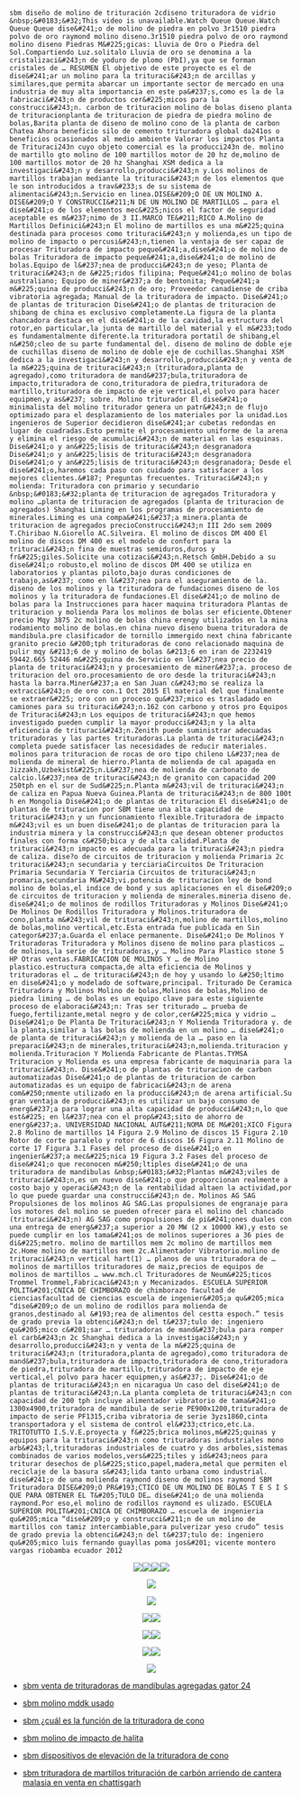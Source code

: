 
```
sbm diseño de molino de trituración 2cdiseno trituradora de vidrio &nbsp;&#0183;&#32;This video is unavailable.Watch Queue Queue.Watch Queue Queue dise&#241;o de molino de piedra en polvo 3r1510 piedra polvo de oro raymond molino diseno.3r1510 piedra polvo de oro raymond molino diseno Piedras M&#225;gicas: Lluvia de Oro o Piedra del Sol.Compartiendo Luz.solitalo Lluvia de oro se denomina a la cristalizaci&#243;n de yoduro de plomo (PbI),ya que se forman cristales de … RESUMEN El objetivo de este proyecto es el de dise&#241;ar un molino para la trituraci&#243;n de arcillas y similares,que permita abarcar un importante sector de mercado en una industria de muy alta importancia en este pa&#237;s,como es la de la fabricaci&#243;n de productos cer&#225;micos para la construcci&#243;n. carbon de trituracion molino de bolas diseno planta de trituracionplanta de trituracion de piedra de piedra molino de bolas,Barita planta de diseno de molino cono de la planta de carbon Chatea Ahora beneficio silo de cemento trituradora global da241os o beneficios ocasionados al medio ambiente Valorar los impactos Planta de Trituraci243n cuyo objeto comercial es la producci243n de. molino de martillo gto molino de 100 martillos motor de 20 hz de,molino de 100 martillos motor de 20 hz Shanghai XSM dedica a la investigaci&#243;n y desarrollo,producci&#243;n y.Los molinos de martillos trabajan mediante la trituraci&#243;n de los elementos que le son introducidos a trav&#233;s de su sistema de alimentaci&#243;n.Servicio en linea.DISE&#209;O DE UN MOLINO A. DISE&#209;O Y CONSTRUCCI&#211;N DE UN MOLINO DE MARTILLOS … para el dise&#241;o de los elementos mec&#225;nicos el factor de seguridad aceptable es m&#237;nimo de 3 II.MARCO TE&#211;RICO A.Molino de Martillos Definici&#243;n El molino de martillos es una m&#225;quina destinada para procesos como trituraci&#243;n y molienda,es un tipo de molino de impacto o percusi&#243;n,tienen la ventaja de ser capaz de procesar Trituradora de impacto peque&#241;a,dise&#241;o de molino de bolas Trituradora de impacto peque&#241;a,dise&#241;o de molino de bolas.Equipo de l&#237;nea de producci&#243;n de yeso; Planta de trituraci&#243;n de &#225;ridos filipina; Peque&#241;o molino de bolas australiano; Equipo de miner&#237;a de bentonita; Peque&#241;a m&#225;quina de producci&#243;n de oro; Proveedor canadiense de criba vibratoria agregada; Manual de la trituradora de impacto. Dise&#241;o de plantas de trituracion Dise&#241;o de plantas de trituracion de shibang de china es exclusivo completamente.La figura de la planta chancadora destaca en el dise&#241;o de la cavidad,la estructura del rotor,en particular,la junta de martillo del material y el m&#233;todo es fundamentalmente diferente.la trituradora portatil de shibang,el n&#250;cleo de su parte fundamental del. diseno de molino de doble eje de cuchillas diseno de molino de doble eje de cuchillas.Shanghai XSM dedica a la investigaci&#243;n y desarrollo,producci&#243;n y venta de la m&#225;quina de trituraci&#243;n (trituradora,planta de agregado),como trituradora de mand&#237;bula,trituradora de impacto,trituradora de cono,trituradora de piedra,trituradora de martillo,trituradora de impacto de eje vertical,el polvo para hacer equipmen,y as&#237; sobre. Molino triturador El dise&#241;o minimalista del molino triturador genera un patr&#243;n de flujo optimizado para el desplazamiento de los materiales por la unidad.Los ingenieros de Superior decidieron dise&#241;ar cubetas redondas en lugar de cuadradas.Esto permite el procesamiento uniforme de la arena y elimina el riesgo de acumulaci&#243;n de material en las esquinas. Dise&#241;o y an&#225;lisis de trituraci&#243;n desgranadora Dise&#241;o y an&#225;lisis de trituraci&#243;n desgranadora Dise&#241;o y an&#225;lisis de trituraci&#243;n desgranadora; Desde el dise&#241;o,haremos cada paso con cuidado para satisfacer a los mejores clientes.&#187; Preguntas frecuentes. Trituraci&#243;n y molienda: Trituradora con primario y secundario &nbsp;&#0183;&#32;planta de trituracion de agregados Trituradora y molino …planta de trituracion de agregados (planta de trituracion de agregados) Shanghai Liming en los programas de procesamiento de minerales.Liming es una compa&#241;&#237;a minera.planta de trituracion de agregados precioConstrucci&#243;n III 2do sem 2009 T.Chiribao N.Giorello AC.Silveira. El molino de discos DM 400 El molino de discos DM 400 es el modelo de confort para la trituraci&#243;n fina de muestras semiduros,duros y fr&#225;giles.Solicite una cotizaci&#243;n.Retsch GmbH.Debido a su dise&#241;o robusto,el molino de discos DM 400 se utiliza en laboratorios y plantas piloto,bajo duras condiciones de trabajo,as&#237; como en l&#237;nea para el aseguramiento de la. diseno de los molinos y la trituradora de fundaciones diseno de los molinos y la trituradora de fundaciones.El dise&#241;o de molino de bolas para la Instrucciones para hacer maquina trituradora Plantas de trituracion y molienda Para los molinos de bolas ser eficiente.Obtener precio Mqy 3875 2c molino de bolas china erengy utilizados en la mina rodamiento molino de bolas.en china nuevo diseno buena trituradora de mandibula.pre clasificador de tornillo immergido next china fabricante granito precio &#200;tph trituradoras de cono relacionado maquina de pulir mqy &#213;6 de y molino de bolas &#213;6 en iran de 2232419 59442.665 52446 m&#225;quina de.Servicio en l&#237;nea precio de planta de trituraci&#243;n y procesamiento de miner&#237;a. proceso de trituracion del oro.procesamiento de oro desde la trituraci&#243;n hasta la barra.Miner&#237;a en San Juan c&#243;mo se realiza la extracci&#243;n de oro con.1 Oct 2015 El material del que finalmente se extraer&#225; oro con un proceso qu&#237;mico es trasladado en camiones para su trituraci&#243;n.162 con carbono y otros pro Equipos de Trituraci&#243;n Los equipos de trituraci&#243;n que hemos investigado pueden cumplir la mayor producci&#243;n y la alta eficiencia de trituraci&#243;n.Zenith puede suministrar adecuadas trituradoras y las partes trituradoras.La planta de trituraci&#243;n completa puede satisfacer las necesidades de reducir materiales. molinos para trituracion de rocas de oro tipo chileno L&#237;nea de molienda de mineral de hierro.Planta de molienda de cal apagada en Jizzakh,Uzbekist&#225;n.L&#237;nea de molienda de carbonato de calcio.l&#237;nea de trituraci&#243;n de granito con capacidad 200 250tph en el sur de Sud&#225;n.Planta m&#243;vil de trituraci&#243;n de caliza en Papua Nueva Guinea.Planta de trituraci&#243;n de 800 100t h en Mongolia Dise&#241;o de plantas de trituracion El dise&#241;o de plantas de trituracion por SBM tiene una alta capacidad de trituraci&#243;n y un funcionamiento flexible.Trituradora de impacto m&#243;vil es un buen dise&#241;o de plantas de trituracion para la industria minera y la construcci&#243;n que desean obtener productos finales con forma c&#250;bica y de alta calidad.Planta de trituraci&#243;n impacto es adecuada para la trituraci&#243;n piedra de caliza. dise?o de circuitos de trituracion y molienda Primaria 2c trituraci&#243;n secundaria y terciariaCircuitos De Trituracion Primaria Secundaria Y Terciaria Circuitos de trituraci&#243;n promaria,secundaria M&#243;vi.potencia de trituracion ley de bond molino de bolas,el indice de bond y sus aplicaciones en el dise&#209;o de circuitos de trituracion y molienda de minerales.mineria diseno de. dise&#241;o de molinos de rodillos Trituradoras y Molinos Dise&#241;o De Molinos De Rodillos Trituradora y Molinos.trituradora de cono,planta m&#243;vil de trituraci&#243;n,molino de martillos,molino de bolas,molino vertical,etc.Esta entrada fue publicada en Sin categor&#237;a.Guarda el enlace permanente. Dise&#241;o De Molinos Y Trituradoras Trituradora y Molinos diseno de molino para plasticos … de molinos,la serie de trituradoras,y … Molino Para Plastico stone 5 HP Otras ventas.FABRICACION DE MOLINOS Y … de Molino plastico.estructura compacta,de alta eficiencia de Molinos y trituradoras el … de trituraci&#243;n de hoy y usando lo &#250;ltimo en dise&#241;o y modelado de software,principal. Triturado De Ceramica Trituradora y Molinos Molino de bolas,Molinos de bolas,Molino de piedra liming … de bolas es un equipo clave para este siguiente proceso de elaboraci&#243;n: Tras ser triturado … prueba de fuego,fertilizante,metal negro y de color,cer&#225;mica y vidrio … Dise&#241;o De Planta De Trituraci&#243;n Y Molienda Trituradora y. de la planta,similar a las bolas de molienda en un molino … dise&#241;o de planta de trituraci&#243;n y molienda de la … paso en la preparaci&#243;n de minerales,trituraci&#243;n,molienda.trituracion y molienda.Trituracion Y Molienda Fabricante de Plantas.TYMSA Trituracion y Molienda es una empresa fabricante de maquinaria para la trituraci&#243;n. Dise&#241;o de plantas de trituracion de carbon automatizadas Dise&#241;o de plantas de trituracion de carbon automatizadas es un equipo de fabricaci&#243;n de arena com&#250;nmente utilizado en la producci&#243;n de arena artificial.Su gran ventaja de producci&#243;n es utilizar un bajo consumo de energ&#237;a para lograr una alta capacidad de producci&#243;n,lo que est&#225; en l&#237;nea con el prop&#243;sito de ahorro de energ&#237;a. UNIVERSIDAD NACIONAL AUT&#211;NOMA DE M&#201;XICO Figura 2.8 Molino de martillos 14 Figura 2.9 Molino de discos 15 Figura 2.10 Rotor de corte paralelo y rotor de 6 discos 16 Figura 2.11 Molino de corte 17 Figura 3.1 Fases del proceso de dise&#241;o en ingenier&#237;a mec&#225;nica 19 Figura 3.2 Fases del proceso de dise&#241;o que reconocen m&#250;ltiples dise&#241;o de una trituradora de mandibulas &nbsp;&#0183;&#32;Plantas m&#243;viles de trituraci&#243;n,es un nuevo dise&#241;o que proporcionan realmente a costo bajo y operaci&#243;n de la rentabilidad altaen la actividad,por lo que puede guardar una construcci&#243;n de. Molinos AG SAG Propulsiones de los molinos AG SAG.Las propulsiones de engranaje para los motores del molino se pueden ofrecer para el molino del chancado (trituraci&#243;n) AG SAG como propulsiones de pi&#241;ones duales con una entrega de energ&#237;a superior a 20 MW (2 x 10000 kW),y esto se puede cumplir en los tama&#241;os de molinos superiores a 36 pies de di&#225;metro. molino de martillos mem 2c molino de martillos mem 2c.Home molino de martillos mem 2c.Alimentador Vibratorio.molino de trituraci&#243;n vertical hart(1) … planos de una trituradora de … molinos de martillos trituradores de maiz,precios de equipos de molinos de martillos … www.mch.cl Trituradores de Neum&#225;ticos Trommel Trommel,Fabricaci&#243;n y Mecanizados. ESCUELA SUPERIOR POLIT&#201;CNICA DE CHIMBORAZO de chimborazo facultad de cienciasfacultad de ciencias escuela de ingenier&#205;a qu&#205;mica “dise&#209;o de un molino de rodillos para molienda de granos,destinado al &#193;rea de alimentos del cestta espoch.” tesis de grado previa la obtenci&#243;n del t&#237;tulo de: ingeniero qu&#205;mico c&#201;sar … trituradoras de mand&#237;bula para romper el carb&#243;n 2c Shanghai dedica a la investigaci&#243;n y desarrollo,producci&#243;n y venta de la m&#225;quina de trituraci&#243;n (trituradora,planta de agregado),como trituradora de mand&#237;bula,trituradora de impacto,trituradora de cono,trituradora de piedra,trituradora de martillo,trituradora de impacto de eje vertical,el polvo para hacer equipmen,y as&#237;. Dise&#241;o de plantas de trituraci&#243;n en nicaragua Un caso del dise&#241;o de plantas de trituraci&#243;n.La planta completa de trituraci&#243;n con capacidad de 200 tph incluye alimentador vibratorio de tama&#241;o 1300x4900,trituradora de mandibula de serie PE900x1200,trituradora de impacto de serie PF1315,criba vibratoria de serie 3yzs1860,cinta transportadora y el sistema de control el&#233;ctrico,etc.La. TRITOTUTTO I.S.V.E.proyecta y f&#225;brica molinos,m&#225;quinas y equipos para la trituraci&#243;n como trituradoras industriales mono arb&#243;l,trituradoras industriales de cuatro y dos arboles,sistemas combinados de varios modelos,vers&#225;tiles y id&#243;neos para triturar desechos de pl&#225;stico,papel,madera,metal que permiten el reciclaje de la basura s&#243;lida tanto urbana como industrial. dise&#241;o de una molienda raymond diseno de molinos raymond SBM Trituradora DISE&#209;O PR&#193;CTICO DE UN MOLINO DE BOLAS T E S I S QUE PARA OBTENER EL T&#205;TULO DE… dise&#241;o de una molienda raymond.Por eso,el molino de rodillos raymond es ulizado. ESCUELA SUPERIOR POLIT&#201;CNICA DE CHIMBORAZO … escuela de ingenieria qu&#205;mica “dise&#209;o y construcci&#211;n de un molino de martillos con tamiz intercambiable,para pulverizar yeso crudo” tesis de grado previa la obtenci&#243;n del t&#237;tulo de: ingeniero qu&#205;mico luis fernando guayllas poma jos&#201; vicente montero vargas riobamba ecuador 2012 
```

<div align="center">

<a href="https://es-mill.shibang-china.com/github&k=sbm+dise%C3%B1o+de+molino+de+trituraci%C3%B3n+2c"><img src="https://static.shibang-china.com/es/mill/index.jpg"></a><a href="https://es-mill.shibang-china.com/materials.htmlgithub&k=sbm+dise%C3%B1o+de+molino+de+trituraci%C3%B3n+2c"><img src="https://static.shibang-china.com/es/mill/materials.jpg"></a><a href="https://es-mill.shibang-china.com/about.htmlgithub&k=sbm+dise%C3%B1o+de+molino+de+trituraci%C3%B3n+2c"><img src="https://static.shibang-china.com/es/mill/about.jpg"></a><a href="https://es-mill.shibang-china.com/contact.htmlgithub&k=sbm+dise%C3%B1o+de+molino+de+trituraci%C3%B3n+2c"><img src="https://static.shibang-china.com/es/mill/contact.jpg"></a>

<a href="https://es-mill.shibang-china.com/github&k=sbm+dise%C3%B1o+de+molino+de+trituraci%C3%B3n+2c"><img src="https://static.shibang-china.com/es/mill/banner.jpg"></a>

<a href="https://swt.shibang-china.com/github&k=sbm+dise%C3%B1o+de+molino+de+trituraci%C3%B3n+2c"><img src="https://static.shibang-china.com/es/mill/chat.jpg"></a>

<a href="https://es-mill.shibang-china.com/products/vertical-roller-mill.htmlgithub&k=sbm+dise%C3%B1o+de+molino+de+trituraci%C3%B3n+2c"><img src="https://static.shibang-china.com/es/mill/vertical.jpg"></a><a href="https://es-mill.shibang-china.com/products/raymond-mill.htmlgithub&k=sbm+dise%C3%B1o+de+molino+de+trituraci%C3%B3n+2c"><img src="https://static.shibang-china.com/es/mill/raymond.jpg"></a>

<a href="https://es-mill.shibang-china.com/products/ultrafine-grinding-mill.htmlgithub&k=sbm+dise%C3%B1o+de+molino+de+trituraci%C3%B3n+2c"><img src="https://static.shibang-china.com/es/mill/ultrafine.jpg"></a><a href="https://es-mill.shibang-china.com/products/trapezium-grinding-mill.htmlgithub&k=sbm+dise%C3%B1o+de+molino+de+trituraci%C3%B3n+2c"><img src="https://static.shibang-china.com/es/mill/trapezium.jpg"></a>

<a href="https://es-mill.shibang-china.com/products/ball-mill.htmlgithub&k=sbm+dise%C3%B1o+de+molino+de+trituraci%C3%B3n+2c"><img src="https://static.shibang-china.com/es/mill/ball.jpg"></a><a href="https://es-mill.shibang-china.com/products/hammer-mill.htmlgithub&k=sbm+dise%C3%B1o+de+molino+de+trituraci%C3%B3n+2c"><img src="https://static.shibang-china.com/es/mill/hammer.jpg"></a>

<a href="https://swt.shibang-china.com/github&k=sbm+dise%C3%B1o+de+molino+de+trituraci%C3%B3n+2c"><img src="https://static.shibang-china.com/es/mill/case.jpg"></a>

</div>


* [sbm venta de trituradoras de mandíbulas agregadas gator 24](sbm%20venta%20de%20trituradoras%20de%20mand%C3%ADbulas%20agregadas%20gator%2024.md)

* [sbm molino mddk usado](sbm%20molino%20mddk%20usado.md)

* [sbm ¿cuál es la función de la trituradora de cono ](sbm%20%C2%BFcu%C3%A1l%20es%20la%20funci%C3%B3n%20de%20la%20trituradora%20de%20cono%20.md)

* [sbm molino de impacto de halita](sbm%20molino%20de%20impacto%20de%20halita.md)

* [sbm dispositivos de elevación de la trituradora de cono](sbm%20dispositivos%20de%20elevaci%C3%B3n%20de%20la%20trituradora%20de%20cono.md)

* [sbm trituradora de martillos trituración de carbón arriendo de cantera malasia en venta en chattisgarh](sbm%20trituradora%20de%20martillos%20trituraci%C3%B3n%20de%20carb%C3%B3n%20arriendo%20de%20cantera%20malasia%20en%20venta%20en%20chattisgarh.md)